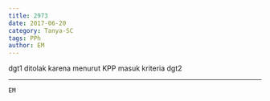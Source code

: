 ```yaml
---
title: 2973
date: 2017-06-20
category: Tanya-SC
tags: PPh
author: EM
---
```


dgt1 ditolak karena menurut KPP masuk kriteria dgt2

---



`EM`
